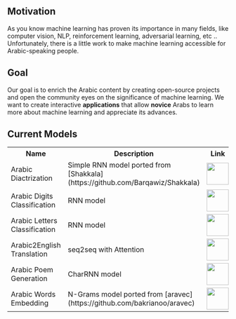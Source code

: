 ## Motivation 
As you know machine learning has proven its importance in many fields, like computer vision, NLP, reinforcement learning, adversarial learning, etc ..  Unfortunately, there is a little work to make machine learning accessible for Arabic-speaking people. 

## Goal
Our goal is to enrich the Arabic content by creating open-source projects and open the community eyes on the significance of machine learning. We want to create interactive **applications** that allow **novice** Arabs to learn more about machine learning and appreciate its advances. 

## Current Models

<table class="tg">
  <tr>
    <th class="tg-yw4l"><b>Name</b></th>
    <th class="tg-yw4l"><b>Description</b></th>
    <th class="tg-yw4l"><b>Link</b></th>
  </tr>
  <tr>
    <td class="tg-yw4l">Arabic Diactrization</td>
    <td class="tg-yw4l">Simple RNN model ported from [Shakkala](https://github.com/Barqawiz/Shakkala)</td>
    <td class="tg-yw4l"><a href="https://colab.research.google.com/github/zaidalyafeai/ARBML/Interfaces/Notebooks/Arabic_Diactrization.ipynb">
    <img src="https://colab.research.google.com/assets/colab-badge.svg" height = '50px' >
    </a></td>
  </tr>

  <tr>
    <td class="tg-yw4l">Arabic Digits Classification</td>
    <td class="tg-yw4l">RNN model</td>
    <td class="tg-yw4l"><a href="https://colab.research.google.com/github/zaidalyafeai/ARBML/Interfaces/Notebooks/Arabic_Digits_Classification.ipynb">
    <img src="https://colab.research.google.com/assets/colab-badge.svg"height = '50px' >
    </a></td>
  </tr>

  <tr>
    <td class="tg-yw4l">Arabic Letters Classification</td>
    <td class="tg-yw4l">RNN model</td>
    <td class="tg-yw4l"><a href="https://colab.research.google.com/github/zaidalyafeai/ARBML/Interfaces/Notebooks/Arabic_Letters_Classification.ipynb">
    <img src="https://colab.research.google.com/assets/colab-badge.svg" height = '50px' >
    </a></td>
  </tr>

  <tr>
    <td class="tg-yw4l">Arabic2English Translation</td>
    <td class="tg-yw4l">seq2seq with Attention</td>
    <td class="tg-yw4l"><a href="https://colab.research.google.com/github/zaidalyafeai/ARBML/Interfaces/Notebooks/Arabic_nmt_attention.ipynb">
    <img src="https://colab.research.google.com/assets/colab-badge.svg" height = '50px' >
    </a></td>
  </tr>

   <tr>
    <td class="tg-yw4l">Arabic Poem Generation</td>
    <td class="tg-yw4l">CharRNN model</td>
    <td class="tg-yw4l"><a href="https://colab.research.google.com/github/zaidalyafeai/ARBML/Interfaces/Notebooks/Arabic_Poem_Generation.ipynb">
    <img src="https://colab.research.google.com/assets/colab-badge.svg" height = '50px' >
    </a></td>
  </tr>

  <tr>
    <td class="tg-yw4l">Arabic Words Embedding</td>
    <td class="tg-yw4l">N-Grams model ported from [aravec](https://github.com/bakrianoo/aravec)</td>
    <td class="tg-yw4l"><a href="https://colab.research.google.com/github/zaidalyafeai/ARBML/Interfaces/Notebooks/Arabic_Words_Embedding.ipynb">
    <img src="https://colab.research.google.com/assets/colab-badge.svg" height = '50px' >
    </a></td>
  </tr>
</table>
  
